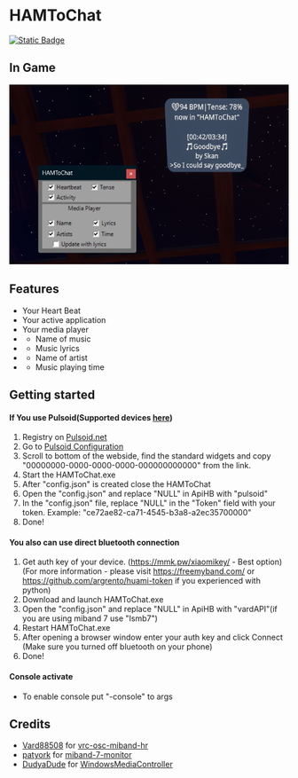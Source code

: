 # HAMToChat
[![Static Badge](https://img.shields.io/badge/HAMToChat-v1.3-green)](https://github.com/1sup4ik1/HAMToChat/releases/tag/v1.3)
## In Game

<img src="https://github.com/1sup4ik1/HAMToChat/blob/master/image/image.png" alt="login">

## Features
- Your Heart Beat
- Your active application
- Your media player
- - Name of music
- - Music lyrics
- - Name of artist
- - Music playing time
## Getting started
#### If You use Pulsoid(Supported devices [here](https://www.blog.pulsoid.net/monitors?from=mheader))
1. Registry on [Pulsoid.net](https://pulsoid.net/)
2. Go to [Pulsoid Configuration](https://pulsoid.net/ui/configuration)
3. Scroll to bottom of the webside, find the standard widgets and copy "00000000-0000-0000-0000-000000000000" from the link.
4. Start the HAMToChat.exe
5. After "config.json" is created close the HAMToChat
6. Open the "config.json" and replace "NULL" in ApiHB with "pulsoid"
7. In the "config.json" file, replace "NULL" in the "Token" field with your token. Example: "ce72ae82-ca71-4545-b3a8-a2ec35700000"
8. Done!
#### You also can use direct bluetooth connection
1. Get auth key of your device. (https://mmk.pw/xiaomikey/ - Best option) (For more information - please visit https://freemyband.com/ or https://github.com/argrento/huami-token if you experienced with python)
2. Download and launch HAMToChat.exe
3. Open the "config.json" and replace "NULL" in ApiHB with "vardAPI"(if you are using miband 7 use "Ismb7")
4. Restart HAMToChat.exe
5. After opening a browser window enter your auth key and click Connect (Make sure you turned off bluetooth on your phone)
6. Done!
#### Console activate
- To enable console put "-console" to args
## Credits
- [Vard88508](https://github.com/vard88508) for [vrc-osc-miband-hr](https://github.com/vard88508/vrc-osc-miband-hrm/)
- [patyork](https://github.com/patyork) for [miband-7-monitor](https://github.com/patyork/miband-7-monitor/)
- [DudyaDude](https://github.com/DubyaDude) for [WindowsMediaController](https://github.com/DubyaDude/WindowsMediaController)
